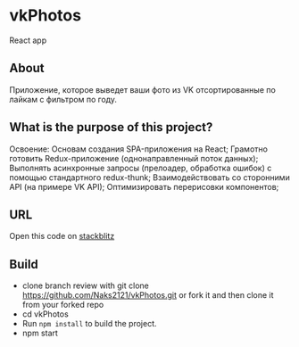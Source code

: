 # vkPhotos

React app

## About

 Приложение, которое выведет ваши фото из VK отсортированные по лайкам с фильтром по году.

## What is the purpose of this project?

Освоение:
Основам создания SPA-приложения на React;
Грамотно готовить Redux-приложение (однонаправленный поток данных);
Выполнять асинхронные запросы (прелоадер, обработка ошибок) с помощью стандартного redux-thunk;
Взаимодействовать со сторонними API (на примере VK API);
Оптимизировать перерисовки компонентов;

## URL

Open this code on [stackblitz](http://stackblitz.com/github/Naks2121/vkPhotos)

## Build

* clone branch review with git clone https://github.com/Naks2121/vkPhotos.git or fork it and then clone it from your forked repo
* cd vkPhotos
* Run `npm install` to build the project.
* npm start
